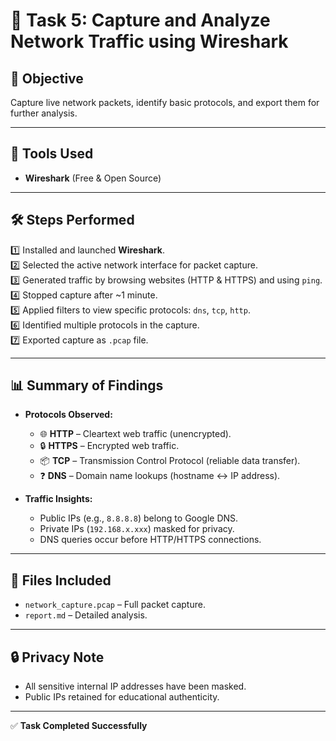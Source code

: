 # 📡 Task 5: Capture and Analyze Network Traffic using Wireshark

## 📝 Objective
Capture live network packets, identify basic protocols, and export them for further analysis.

---

## 🔧 Tools Used
- **Wireshark** (Free & Open Source)

---

## 🛠 Steps Performed
1️⃣ Installed and launched **Wireshark**.  
2️⃣ Selected the active network interface for packet capture.  
3️⃣ Generated traffic by browsing websites (HTTP & HTTPS) and using `ping`.  
4️⃣ Stopped capture after ~1 minute.  
5️⃣ Applied filters to view specific protocols: `dns`, `tcp`, `http`.  
6️⃣ Identified multiple protocols in the capture.  
7️⃣ Exported capture as `.pcap` file.

---

## 📊 Summary of Findings
- **Protocols Observed:**  
  - 🌐 **HTTP** – Cleartext web traffic (unencrypted).  
  - 🔒 **HTTPS** – Encrypted web traffic.  
  - 📦 **TCP** – Transmission Control Protocol (reliable data transfer).  
  - ❓ **DNS** – Domain name lookups (hostname ↔ IP address).  

- **Traffic Insights:**  
  - Public IPs (e.g., `8.8.8.8`) belong to Google DNS.  
  - Private IPs (`192.168.x.xxx`) masked for privacy.  
  - DNS queries occur before HTTP/HTTPS connections.

---

## 📂 Files Included
- `network_capture.pcap` – Full packet capture.  
- `report.md` – Detailed analysis.

---

## 🔒 Privacy Note
- All sensitive internal IP addresses have been masked.  
- Public IPs retained for educational authenticity.

---

✅ **Task Completed Successfully**
